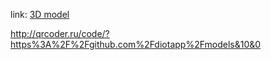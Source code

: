 link: [3D model](https://diotapp.github.io/models/)

http://qrcoder.ru/code/?https%3A%2F%2Fgithub.com%2Fdiotapp%2Fmodels&10&0
